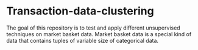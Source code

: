 # Transaction-data-clustering
The goal of this repository is to test and apply different unsupervised techniques on market basket data. Market basket data is a special kind of data that contains tuples of variable size of categorical data. 
